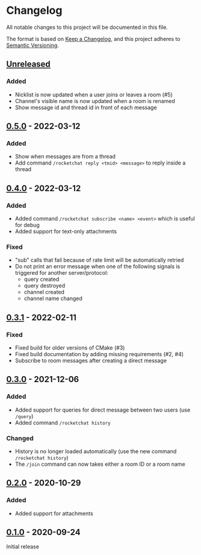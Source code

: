 # Changelog
All notable changes to this project will be documented in this file.

The format is based on [Keep a Changelog](https://keepachangelog.com/en/1.0.0/),
and this project adheres to [Semantic Versioning](https://semver.org/spec/v2.0.0.html).

## [Unreleased]

### Added

- Nicklist is now updated when a user joins or leaves a room (#5)
- Channel's visible name is now updated when a room is renamed
- Show message id and thread id in front of each message

## [0.5.0] - 2022-03-12

### Added

- Show when messages are from a thread
- Add command `/rocketchat reply <tmid> <message>` to reply inside a thread

## [0.4.0] - 2022-03-12

### Added

- Added command `/rocketchat subscribe <name> <event>` which is useful for
  debug
- Added support for text-only attachments

### Fixed

- "sub" calls that fail because of rate limit will be automatically retried
- Do not print an error message when one of the following signals is triggered
  for another server/protocol:
    - query created
    - query destroyed
    - channel created
    - channel name changed

## [0.3.1] - 2022-02-11

### Fixed

- Fixed build for older versions of CMake (#3)
- Fixed build documentation by adding missing requirements (#2, #4)
- Subscribe to room messages after creating a direct message

## [0.3.0] - 2021-12-06

### Added

- Added support for queries for direct message between two users (use `/query`)
- Added command `/rocketchat history`

### Changed

- History is no longer loaded automatically (use the new command `/rocketchat history`)
- The `/join` command can now takes either a room ID or a room name

## [0.2.0] - 2020-10-29

### Added

- Added support for attachments


## [0.1.0] - 2020-09-24

Initial release

[Unreleased]: https://github.com/jajm/irssi-rocketchat/compare/v0.5.0...HEAD
[0.5.0]: https://github.com/jajm/irssi-rocketchat/releases/tag/v0.5.0
[0.4.0]: https://github.com/jajm/irssi-rocketchat/releases/tag/v0.4.0
[0.3.1]: https://github.com/jajm/irssi-rocketchat/releases/tag/v0.3.1
[0.3.0]: https://github.com/jajm/irssi-rocketchat/releases/tag/v0.3.0
[0.2.0]: https://github.com/jajm/irssi-rocketchat/releases/tag/v0.2.0
[0.1.0]: https://github.com/jajm/irssi-rocketchat/releases/tag/v0.1.0
